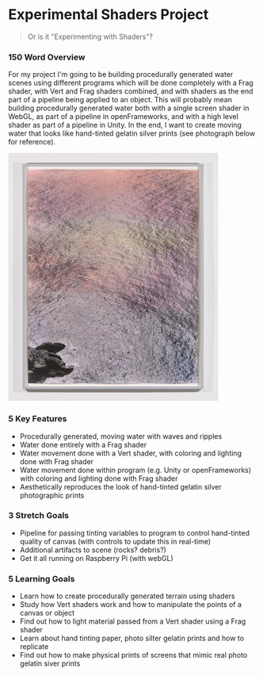 # Experimental Shaders Project

> Or is it "Experimenting with Shaders"?

### 150 Word Overview

For my project I'm going to be building procedurally generated water scenes using different programs which will be done completely with a Frag shader, with Vert and Frag shaders combined, and with shaders as the end part of a pipeline being applied to an object. This will probably mean building procedurally generated water both with a single screen shader in WebGL, as part of a pipeline in openFrameworks, and with a high level shader as part of a pipeline in Unity. In the end, I want to create moving water that looks like hand-tinted gelatin silver prints (see photograph below for reference).

![Arthur Ou, hand tinted gelatin silver print](readme_imgs/arthur_ou.jpg)

### 5 Key Features

* Procedurally generated, moving water with waves and ripples
* Water done entirely with a Frag shader
* Water movement done with a Vert shader, with coloring and lighting done with Frag shader
* Water movement done within program (e.g. Unity or openFrameworks) with coloring and lighting done with Frag shader
* Aesthetically reproduces the look of hand-tinted gelatin silver photographic prints

### 3 Stretch Goals

* Pipeline for passing tinting variables to program to control hand-tinted quality of canvas (with controls to update this in real-time)
* Additional artifacts to scene (rocks? debris?)
* Get it all running on Raspberry Pi (with webGL)

### 5 Learning Goals

* Learn how to create procedurally generated terrain using shaders
* Study how Vert shaders work and how to manipulate the points of a canvas or object
* Find out how to light material passed from a Vert shader using a Frag shader
* Learn about hand tinting paper, photo silter gelatin prints and how to replicate 
* Find out how to make physical prints of screens that mimic real photo gelatin siver prints
